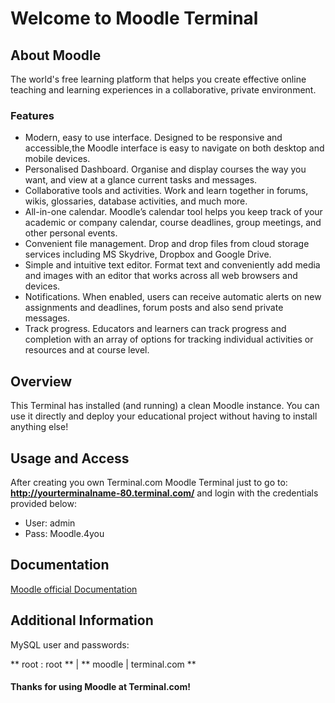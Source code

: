 # Welcome to Moodle Terminal

## About Moodle
The world's free learning platform that helps you create effective online
teaching and learning experiences in a collaborative, private environment.

### Features
- Modern, easy to use interface. Designed to be responsive and accessible,the Moodle interface is easy to navigate on both desktop and mobile devices.
- Personalised Dashboard. Organise and display courses the way you want, and view at a glance current tasks and messages.
- Collaborative tools and activities. Work and learn together in forums, wikis, glossaries, database activities, and much more.
- All-in-one calendar. Moodle’s calendar tool helps you keep track of your academic or company calendar, course deadlines, group meetings, and other personal events.
- Convenient file management. Drop and drop files from cloud storage services including MS Skydrive, Dropbox and Google Drive.
- Simple and intuitive text editor. Format text and conveniently add media and images with an editor that works across all web browsers and devices.
- Notifications. When enabled, users can receive automatic alerts on new assignments and deadlines, forum posts and also send private messages.
- Track progress. Educators and learners can track progress and completion with an array of options for tracking individual activities or resources and at course level.

## Overview
This Terminal has installed (and running) a clean Moodle instance.
You can use it directly and deploy your educational project without having to install anything else!

## Usage and Access
After creating you own Terminal.com Moodle Terminal just to go to:
**http://yourterminalname-80.terminal.com/** and login with the credentials
provided below:

- User: admin
- Pass: Moodle.4you

## Documentation
[Moodle official Documentation](https://docs.moodle.org/27/en/Main_page)


## Additional Information
MySQL user and passwords:

** root : root ** | ** moodle | terminal.com **

#### Thanks for using Moodle at Terminal.com!
